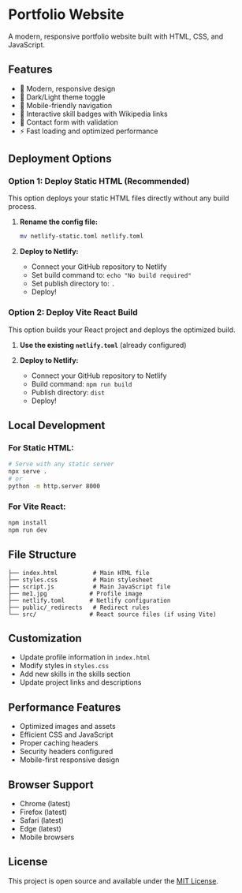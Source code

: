 # Portfolio Website

A modern, responsive portfolio website built with HTML, CSS, and JavaScript.

## Features

- 🎨 Modern, responsive design
- 🌙 Dark/Light theme toggle
- 📱 Mobile-friendly navigation
- 🎯 Interactive skill badges with Wikipedia links
- 📧 Contact form with validation
- ⚡ Fast loading and optimized performance

## Deployment Options

### Option 1: Deploy Static HTML (Recommended)

This option deploys your static HTML files directly without any build process.

1. **Rename the config file:**
   ```bash
   mv netlify-static.toml netlify.toml
   ```

2. **Deploy to Netlify:**
   - Connect your GitHub repository to Netlify
   - Set build command to: `echo "No build required"`
   - Set publish directory to: `.`
   - Deploy!

### Option 2: Deploy Vite React Build

This option builds your React project and deploys the optimized build.

1. **Use the existing `netlify.toml`** (already configured)

2. **Deploy to Netlify:**
   - Connect your GitHub repository to Netlify
   - Build command: `npm run build`
   - Publish directory: `dist`
   - Deploy!

## Local Development

### For Static HTML:
```bash
# Serve with any static server
npx serve .
# or
python -m http.server 8000
```

### For Vite React:
```bash
npm install
npm run dev
```

## File Structure

```
├── index.html          # Main HTML file
├── styles.css          # Main stylesheet
├── script.js           # Main JavaScript file
├── me1.jpg            # Profile image
├── netlify.toml       # Netlify configuration
├── public/_redirects   # Redirect rules
└── src/               # React source files (if using Vite)
```

## Customization

- Update profile information in `index.html`
- Modify styles in `styles.css`
- Add new skills in the skills section
- Update project links and descriptions

## Performance Features

- Optimized images and assets
- Efficient CSS and JavaScript
- Proper caching headers
- Security headers configured
- Mobile-first responsive design

## Browser Support

- Chrome (latest)
- Firefox (latest)
- Safari (latest)
- Edge (latest)
- Mobile browsers

## License

This project is open source and available under the [MIT License](LICENSE). 